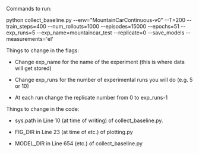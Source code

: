 Commands to run:

python collect_baseline.py --env="MountainCarContinuous-v0" --T=200 --train_steps=400 --num_rollouts=1000 --episodes=15000 --epochs=51 --exp_runs=5 --exp_name=mountaincar_test --replicate=0 --save_models --measurements='el'

Things to change in the flags:

- Change exp_name for the name of the experiment (this is where data will get stored)

- Change exp_runs for the number of experimental runs you will do (e.g. 5 or 10)

- At each run change the replicate number from 0 to exp_runs-1

Things to change in the code:

- sys.path in Line 10 (at time of writing) of collect_baseline.py. 

- FIG_DIR in Line 23 (at time of etc.) of plotting.py

- MODEL_DIR in Line 654 (etc.) of collect_baseline.py 
